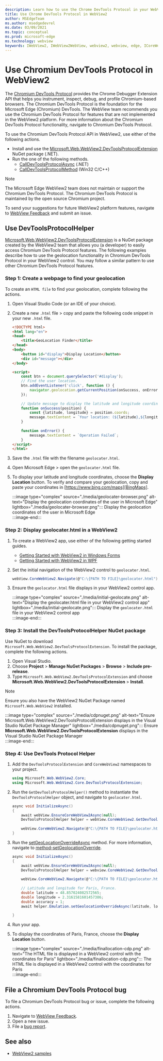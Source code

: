 ```yaml
---
description: Learn how to use the Chrome DevTools Protocol in your WebView2 apps using the Microsoft Edge WebView2 Chromium DevTools Protocol NuGet package
title: Use Chrome DevTools Protocol in WebView2
author: MSEdgeTeam
ms.author: msedgedevrel
ms.date: 03/09/2021
ms.topic: conceptual
ms.prod: microsoft-edge
ms.technology: webview
keywords: IWebView2, IWebView2WebView, webview2, webview, edge, ICoreWebView2, ICoreWebView2Controller, Chrome DevTools Protocol
---
```

# Use Chromium DevTools Protocol in WebView2  

The [Chromium DevTools Protocol][GitHubChromedevtoolsDevtoolsProtocol] provides the Chrome Debugger Extension API that helps you instrument, inspect, debug, and profile Chromium-based browsers.  The Chromium DevTools Protocol is the foundation for the Microsoft Edge \(Chromium\) DevTools.  The WebView team recommends you use the Chromium DevTools Protocol for features that are not implemented in the WebView2 platform.  For more information about the Chromium DevTools Protocol functionality, navigate to Chromium DevTools Protocol.  

To use the Chromium DevTools Protocol API in WebView2, use either of the following actions.  

*   Install and use the [Microsoft.Web.WebView2.DevToolsProtocolExtension][NugettestIntPackagesMicrosoftWebWebView2DevToolsprotocolextension] NuGet package \(.NET\).  
*   Run the one of the following methods.  
    *   [CallDevToolsProtocolAsync][DotnetApiMicrosoftWebWebview2CoreCorewebview2CalldevtoolsprotocolmethodasyncViewWebview2Dotnet1077444MicrosoftWebWebView2CoreCorewebview2CalldevtoolsprotocolmethodsyncSystemStringSystemString] \(.NET\)  
    *   [CallDevToolsProtocolMethod][Webview2ReferenceWin32Icorewebview2ViewWebview21077444Calldevtoolsprotocolmethod] \(Win32 C/C++\)  
    
> [!NOTE]
> The Microsoft Edge WebView2 team does not maintain or support the Chromium DevTools Protocol.  The Chromium DevTools Protocol is maintained by the open source Chromium project.  
> 
> To send your suggestions for future WebView2 platform features, navigate to [WebView Feedback][GithubMicrosoftedgeWebview2feedback] and submit an issue.  

## Use DevToolsProtocolHelper  

[Microsoft.Web.WebView2.DevToolsProtocolExtension][NugettestIntPackagesMicrosoftWebWebView2DevToolsprotocolextension] is a NuGet package created by the WebView2 team that allows you \(a developer\) to easily access Chromium DevTools Protocol features.  The following examples describe how to use the geolocation functionality in Chromium DevTools Protocol in your WebView2 control.  You may follow a similar pattern to use other Chromium DevTools Protocol features.  

### Step 1: Create a webpage to find your geolocation  

To create an `HTML file` to find your geolocation, complete following the actions.  

1.  Open Visual Studio Code \(or an IDE of your choice\).  
1.  Create a new `.html` file > copy and paste the following code snippet in your new `.html` file.  
    
    ```html
    <!DOCTYPE html>
    <html lang="en">
    <head>
        <title>GeoLocation Finder</title>
    </head>
    <body>
        <button id="display">Display Location</button>
        <div id="message"></div>
    </body>
    
    <script>
        const btn = document.querySelector('#display');
        // Find the user location.
        btn.addEventListener('click', function () {
            navigator.geolocation.getCurrentPosition(onSuccess, onError);
        });
        
        // Update message to display the latitude and longitude coordinates.
        function onSuccess(position) {
            const {latitude, longitude} = position.coords;
            message.textContent = `Your location: (${latitude},${longitude})`;
        }
        
        function onError() {
            message.textContent = `Operation Failed`;
        }
    </script>
    </html>
    ```  
    
1.  Save the `.html` file with the filename `geolocater.html`.  
1.  Open Microsoft Edge > open the `geolocater.html` file.  
1.  To display your latitude and longitude coordinates, choose the **Display Location** button.  To verify and compare your geolocation, copy and paste your coordinates in [https://www.bing.com/maps][BingMaps].  
    
    :::image type="complex" source="./media/geolocater-browser.png" alt-text="Display the geolocation coordinates of the user in Microsoft Edge" lightbox="./media/geolocater-browser.png":::
       Display the geolocation coordinates of the user in Microsoft Edge  
    :::image-end:::  
    
### Step 2: Display geolocater.html in a WebView2  

1.  To create a WebView2 app, use either of the following getting started guides.  
    *   [Getting Started with WebView2 in Windows Forms][Webview2GettingstartedWinforms]  
    *   [Getting Started with WebView2 in WPF][Webview2GettingstartedWpf]  
1.  Set the initial navigation of the WebView2 control to `geolocater.html`.  
    
    ```csharp
    webView.CoreWebView2.Navigate(@"C:\{PATH TO FILE}\geolocater.html");
    ```  
    
1.  Ensure the `geolocator.html` file displays in your WebView2 control app.  
    
    :::image type="complex" source="./media/initial-geolocate.png" alt-text="Display the geolocater.html file in your WebView2 control app" lightbox="./media/initial-geolocate.png":::
       Display the `geolocater.html` file in your WebView2 control app  
    :::image-end:::  
    
### Step 3: Install the DevToolsProtocolHelper NuGet package  

Use NuGet to download `Microsoft.Web.WebView2.DevToolsProtocolExtension`.  To install the package, complete the following actions.  

1.  Open Visual Studio.  
1.  Choose **Project** > **Manage NuGet Packages** > **Browse** > **Include pre-release**.
1.  Type `Microsoft.Web.WebView2.DevToolsProtocolExtension` and choose **Microsoft.Web.WebView2.DevToolsProtocolExtension** > **Install**.  
    
> [!NOTE] 
> Ensure you also have the WebView2 NuGet Package named `Microsoft.Web.WebView2` installed.  

:::image type="complex" source="./media/cdpnuget.png" alt-text="Ensure Microsoft.Web.WebView2.DevToolsProtocolExtension displays in the Visual Studio NuGet Package Manager" lightbox="./media/cdpnuget.png":::
   Ensure **Microsoft.Web.WebView2.DevToolsProtocolExtension** displays in the Visual Studio NuGet Package Manager  
:::image-end:::  

### Step 4: Use DevTools Protocol Helper  

1.  Add the `DevToolsProtocolExtension` and `CoreWebView2` namespaces to your project.
    
    ```csharp
    using Microsoft.Web.WebView2.Core;
    using Microsoft.Web.WebView2.Core.DevToolsProtocolExtension;
    ```  
    
1.  Run the `GetDevToolsProtocolHelper()` method to instantiate the `DevToolsProtocolHelper` object, and navigate to `geolocater.html`.
    
    ```csharp
    async void InitializeAsync()
    {
        await webView.EnsureCoreWebView2Async(null);
        DevToolsProtocolHelper helper = webView.CoreWebView2.GetDevToolsProtocolHelper(); 
        
        webView.CoreWebView2.Navigate(@"C:\{PATH TO FILE}\geolocater.html");
    }
    ```  
    
1.  Run the [setGeoLocationOverrideAsync][setGeoLocationOverrideAsync] method.  For more information, navigate to [method-setGeolocationOverride][GithubChromedevtoolsDevtoolsProtocolTotEmulationMethodSetgeolocationOverride].  
    
    ```csharp
    async void InitializeAsync()
    {
        await webView.EnsureCoreWebView2Async(null);
        DevToolsProtocolHelper helper = webview.CoreWebView2.GetDevToolsProtocolHelper();
        
        webView.CoreWebView2.Navigate(@"C:\{PATH TO FILE}\geolocater.html");
        
        // Latitude and longitude for Paris, France.
        double latitude = 48.857024082572565;  
        double longitude = 2.3161581601457386;  
        double accuracy = 1;
        await helper.Emulation.setGeolocationOverrideAsync(latitude, longitude, accuracy);
        
    }
    ```  
    
1.  Run your app.  
1.  To display the coordinates of Paris, France, choose the **Display Location** button.  
    
    :::image type="complex" source="./media/finallocation-cdp.png" alt-text="The HTML file is displayed in a WebView2 control with the coordinates for Paris" lightbox="./media/finallocation-cdp.png":::
       The HTML file is displayed in a WebView2 control with the coordinates for Paris  
    :::image-end:::
    
## File a Chromium DevTools Protocol bug  

To file a Chromium DevTools Protocol bug or issue, complete the following actions.  

1.  Navigate to [WebView Feedback][GithubMicrosoftedgeWebview2feedback].  
1.  Open a new issue.  
1.  File a [bug report][ChromiumBugsChromiumIssuesEntryComponentsPlatformDevtoolsPlatform].  
    
## See also  

*   [WebView2 samples][GithubMicrosoftedgeWebview2samples]  
    
 <!-- links -->  

[Webview2GettingstartedWinforms]: /microsoft-edge/webview2/gettingstarted/winforms "Getting started with WebView2 in Windows Forms | Microsoft Docs"  
[Webview2GettingstartedWpf]: /microsoft-edge/webview2/gettingstarted/wpf "Getting started with WebView2 in WPF | Microsoft Docs"  

[setGeoLocationOverrideAsync]: https://docs.microsoft.com "setGeoLocationOverrideAsync | Microsoft Docs"  
<!--todo:  where is this article located -->

[DotnetApiMicrosoftWebWebview2CoreCorewebview2CalldevtoolsprotocolmethodasyncViewWebview2Dotnet1077444MicrosoftWebWebView2CoreCorewebview2CalldevtoolsprotocolmethodsyncSystemStringSystemString]: /dotnet/api/microsoft.web.webview2.core.corewebview2.calldevtoolsprotocolmethodasync?view=webview2-dotnet-1.0.774.44#Microsoft_Web_WebView2_Core_CoreWebView2_CallDevToolsProtocolMethodAsync_System_String_System_String_ "CoreWebView2.CallDevToolsProtocolMethodAsync(String, String) Method | Microsoft Docs"  

[Webview2ReferenceWin32Icorewebview2ViewWebview21077444Calldevtoolsprotocolmethod]: /microsoft-edge/webview2/reference/win32/icorewebview2?view=webview2-1.0.774.44#calldevtoolsprotocolmethod "CallDevToolsProtocolMethod - interface ICoreWebView2 | Microsoft Docs"  

[BingMaps]: https://www.bing.com/maps "Bing Maps"  

[GitHubChromedevtoolsDevtoolsProtocol]: https://chromedevtools.github.io/devtools-protocol "Chrome DevTools Protocol | GitHub"  
[GithubChromedevtoolsDevtoolsProtocolTotEmulationMethodSetgeolocationOverride]: https://chromedevtools.github.io/devtools-protocol/tot/Emulation#method-setGeolocationOverride "Emulation.setGeolocationOverride - Emulation Domain | Chrome DevTools Protocol"  
[GithubMicrosoftedgeWebview2feedback]: https://github.com/MicrosoftEdge/WebView2Feedback "WebView Feedback | GitHub"  
[GithubMicrosoftedgeWebview2samples]: https://github.com/MicrosoftEdge/WebView2Samples "WebView2 samples | GitHub"  

[ChromiumBugsChromiumIssuesEntryComponentsPlatformDevtoolsPlatform]: https://bugs.chromium.org/p/chromium/issues/entry?components=Platform%3EDevTools%3EPlatform "Bug report | Chromium Bugs"  

[NugettestIntPackagesMicrosoftWebWebView2DevToolsprotocolextension]: https://int.nugettest.org/packages/Microsoft.Web.WebView2.DevToolsProtocolExtension "Microsoft.Web.WebView2.DevToolsProtocolExtension | NuGet QA Gallery"  
